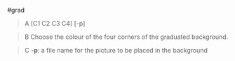 #grad

>A [C1 C2 C3 C4] [-p]

>B Choose the colour of the four corners of the graduated background. 

>C **-p**: a file name for the picture to be placed in the background
